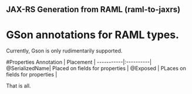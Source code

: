 ## JAX-RS Generation from RAML (raml-to-jaxrs)

# GSon annotations for RAML types.

Currently, Gson is only rudimentarily supported.

#Properties
Annotation | Placement |
-----------|:----------|
@SerializedName| Placed on fields for properties |
@Exposed | PLaces on fields for properties |


That is all.
